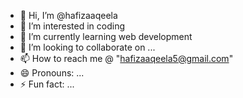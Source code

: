 - 👋 Hi, I’m @hafizaaqeela
- 👀 I’m interested in coding
- 🌱 I’m currently learning web development
- 💞️ I’m looking to collaborate on ...
- 📫 How to reach me @ "hafizaaqeela5@gmail.com"
- 😄 Pronouns: ...
- ⚡ Fun fact: ...

<!---
hafizaaqeela/hafizaaqeela is a ✨ special ✨ repository because its `README.md` (this file) appears on your GitHub profile.
You can click the Preview link to take a look at your changes.
--->
